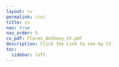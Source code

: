 ```yaml
---
layout: cv
permalink: /cv/
title: cv
nav: true
nav_order: 5
cv_pdf: Flores_Anthony_CV.pdf
description: Click the Link to see my CV.
toc:
  sidebar: left
---
```

